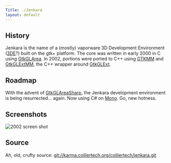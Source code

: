 ```yaml
---
Title: ./Jenkara
layout: default
---
```


History
-------

Jenkara is the name of a (mostly) vaporware 3D Development Environment
([3DE](3{{site.url}}/DE "wikilink")?) built on the gtk+ platform. The core was
written in early 2000 in C using [GtkGLArea]({{site.url}}/GtkGLArea "wikilink"). In
2002, portions were ported to C++ using [GTKMM]({{site.url}}/GTKMM "wikilink") and
[GtkGLExtMM]({{site.url}}/GtkGLExtMM "wikilink"), the C++ wrapper around
[GtkGLExt]({{site.url}}/GtkGLExt "wikilink").

Roadmap
-------

With the advent of [GtkGLAreaSharp]({{site.url}}/GtkGLAreaSharp "wikilink"), the
Jenkara development environment is being resurrected... again. Now using
C\# on [Mono]({{site.url}}/Mono "wikilink"). Go, new hotness.

Screenshots
-----------

![2002 screen
shot](http://localhost:4000/files/Jenkara-20020317-a.png "2002 screen shot")

Source
------

Ah, old, crufty source:
<git://karma.colliertech.org/colliertech/jenkara.git>
